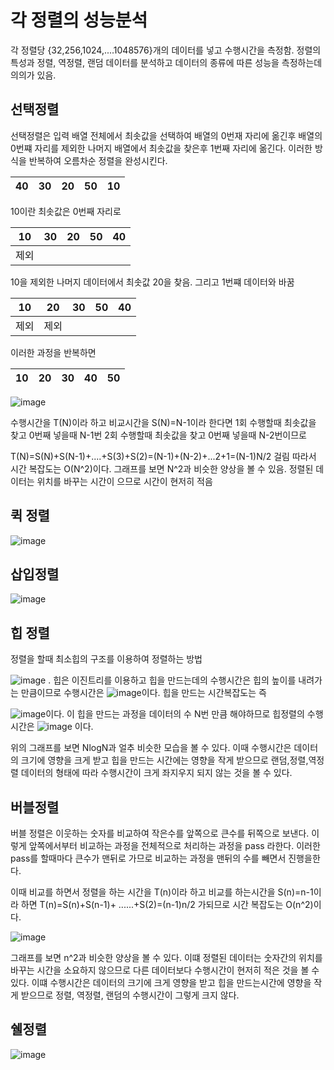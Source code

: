 
# 각 정렬의 성능분석

각 정렬당 {32,256,1024,....1048576}개의 데이터를 넣고 수행시간을 측정함. 정렬의 특성과 정렬, 역정렬, 랜덤 데이터를 분석하고 데이터의 종류에 따른 성능을 측정하는데 의의가 있음.

## 선택정렬

선택정렬은 입력 배열 전체에서 최솟값을 선택하여 배열의 0번재 자리에 옮긴후 배열의 0번쨰 자리를 제외한 나머지 배열에서 최솟값을 찾은후 1번째 자리에 옮긴다. 이러한 방식을 반복하여 오름차순 정렬을 완성시킨다.

40|30|20|50|10
---|---|---|---|---|

10이란 최솟값은 0번째 자리로


10|30|20|50|40
---|---|---|---|---|
제외|  |   |   |   |

10을 제외한 나머지 데이터에서 최솟값 20을 찾음. 그리고 1번쨰 데이터와 바꿈

10|20|30|50|40
---|---|---|---|---|
제외|제외  |   |   |   |

이러한 과정을 반복하면

10|20|30|40|50
---|---|---|---|---|


![image](https://user-images.githubusercontent.com/100903674/166396326-4c502afd-8fb8-492a-8c54-b8e5160d2939.png)

수행시간을 T(N)이라 하고 비교시간을 S(N)=N-1이라 한다면
1회  수행할때  최솟값을 찾고 0번째 넣을때 N-1번
2회  수행할때  최솟값을 찾고 0번째 넣을때 N-2번이므로

T(N)=S(N)+S(N-1)+....+S(3)+S(2)=(N-1)+(N-2)+...2+1=(N-1)N/2 걸림 따라서 시간 복잡도는 O(N^2)이다.
그래프를 보면 N^2과 비슷한 양상을 볼 수 있음. 정렬된 데이터는 위치를 바꾸는 시간이 으므로 시간이 현저히 적음




## 퀵 정렬


![image](https://user-images.githubusercontent.com/100903674/166458352-5864c3f5-be85-4cf1-b32b-6b984b2a8bb6.png)




## 삽입정렬

![image](https://user-images.githubusercontent.com/100903674/166265585-4a3b7f9d-43f9-438e-8797-3192c99fe310.png)

## 힙 정렬

정렬을 할때 최소힙의 구조를 이용하여 정렬하는 방법




![image](https://user-images.githubusercontent.com/100903674/166452658-8d4c5c17-b88f-4835-b919-cbde7bcf1d2f.png)
.
힙은 이진트리를 이용하고 힙을 만드는데의 수행시간은 힙의 높이를 내려가는 만큼이므로 수행시간은 ![image](https://user-images.githubusercontent.com/100903674/166480363-34979e49-e6bc-4b76-baf8-abca82325688.png)이다. 힙을 만드는 시간복잡도는 즉

![image](https://user-images.githubusercontent.com/100903674/166480612-02e22bca-5b2f-4c97-b08d-c2f610c54238.png)이다. 이 힙을 만드는 과정을 데이터의 수 N번 만큼 해야하므로 힙정렬의 수행시간은 ![image](https://user-images.githubusercontent.com/100903674/166481109-58ed5d13-bf98-4a7c-a8b6-e91f3e01510a.png) 이다.


위의 그래프를 보면 NlogN과 얼추 비슷한 모습을 볼 수 있다. 이때 수행시간은 데이터의 크기에 영향을 크게 받고 힙을 만드는 시간에는 영향을 작게 받으므로 랜덤,정렬,역정렬 데이터의 형태에 따라 수행시간이 크게 좌지우지 되지 않는 것을 볼 수 있다.












## 버블정렬
버블 정렬은 이웃하는 숫자를 비교하여  작은수를 앞쪽으로 큰수를 뒤쪽으로 보낸다. 이렇게 앞쪽에서부터 비교하는 과정을 전체적으로 처리하는 과정을 pass 라한다. 이러한 pass를 할때마다 큰수가 맨뒤로 가므로 비교하는 과정을 맨뒤의 수를 빼면서 진행을한다.


이때 비교를 하면서 정렬을 하는 시간을 T(n)이라 하고 비교를 하는시간을 S(n)=n-1이라 하면
T(n)=S(n)+S(n-1)+ ......+S(2)=(n-1)n/2 가되므로 시간 복잡도는 O(n^2)이다.


![image](https://user-images.githubusercontent.com/100903674/166256518-aeb2e686-9729-4e51-b25f-79beee9f9535.png)

그래프를 보면 n^2과 비슷한 양상을 볼 수 있다. 이떄 정렬된 데이터는 숫자간의 위치를 바꾸는 시간을 소요하지 않으므로 다른 데이터보다 수행시간이 현저히 적은 것을 볼 수 있다. 이떄 수행시간은 데이터의 크기에 크게 영향을 받고 힙을 만드는시간에 영향을 작게 받으므로 정렬, 역정렬, 랜덤의 수행시간이 그렇게 크지 않다.

## 쉘정렬



![image](https://user-images.githubusercontent.com/100903674/166246713-a8ab33ce-7f1b-4db3-95f6-c5532bee0720.png)



